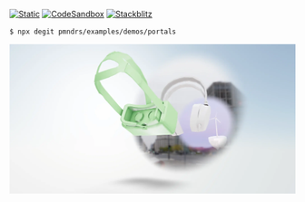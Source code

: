 [![Static](https://img.shields.io/badge/demo-%23646CFF.svg?logo=html5&logoColor=white)](https://pmndrs.github.io/examples/portals)
[![CodeSandbox](https://img.shields.io/badge/codesandbox-040404?logo=codesandbox&logoColor=DBDBDB)](https://codesandbox.io/s/github/pmndrs/examples/tree/main/demos/portals)
[![Stackblitz](https://img.shields.io/badge/stackblitz-fff?logo=Stackblitz&logoColor=1389FD)](https://stackblitz.com/github/pmndrs/examples/tree/main/demos/portals)

```sh
$ npx degit pmndrs/examples/demos/portals
```

![](thumbnail.webp)
